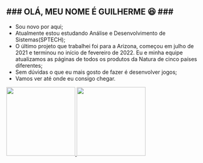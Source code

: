 <h2>### OLÁ, MEU NOME É GUILHERME 😆 ###</h2>

- Sou novo por aqui;
- Atualmente estou estudando Análise e Desenvolvimento de Sistemas(SPTECH);
- O último projeto que trabalhei foi para a Arizona, começou em julho de 2021 e terminou no início de fevereiro de 2022. Eu e minha equipe atualizamos as páginas de todos os produtos da Natura de cinco países diferentes;
- Sem dúvidas o que eu mais gosto de fazer é desenvolver jogos;
- Vamos ver até onde eu consigo chegar.


<div> <!-- <div align="center"> -->
  <a href="https://github.com/rafaballerini">
  <img height="180em" src="https://github-readme-stats.vercel.app/api?username=guilhermehomma&show_icons=true&theme=tokyonight&include_all_commits=true&count_private=true"/>
  <img height="180em" src="https://github-readme-stats.vercel.app/api/top-langs/?username=guilhermehomma&layout=compact&langs_count=7&theme=tokyonight"/>
</div>
